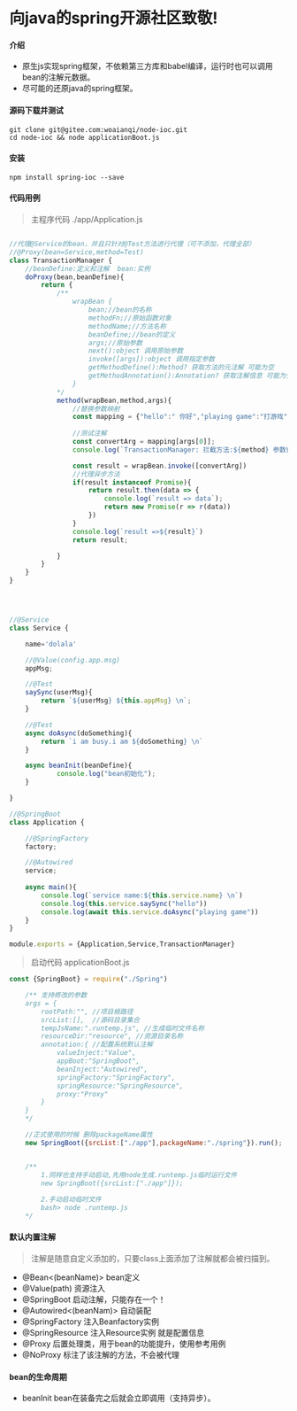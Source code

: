 # 向java的spring开源社区致敬!

#### 介绍
- 原生js实现spring框架，不依赖第三方库和babel编译，运行时也可以调用bean的注解元数据。
- 尽可能的还原java的spring框架。


#### 源码下载并测试
```shell
git clone git@gitee.com:woaianqi/node-ioc.git 
cd node-ioc && node applicationBoot.js
```

#### 安装
```shell
npm install spring-ioc --save
```

#### 代码用例
> 主程序代码 ./app/Application.js
```js

//代理@Service的bean，并且只针对@Test方法进行代理（可不添加，代理全部）
//@Proxy(bean=Service,method=Test)
class TransactionManager {
	//beanDefine:定义和注解  bean:实例
	doProxy(bean,beanDefine){
		return {
			/**
				wrapBean {
					bean;//bean的名称
					methodFn;//原始函数对象
					methodName;//方法名称
					beanDefine;//bean的定义
					args;//原始参数
					next():object 调用原始参数
					invoke([args]):object 调用指定参数
					getMethodDefine():Method? 获取方法的元注解 可能为空
					getMethodAnnotation():Annotation? 获取注解信息 可能为空
				}
			*/
			method(wrapBean,method,args){
				//替换参数映射
				const mapping = {"hello":" 你好","playing game":"打游戏"};
				
				//测试注解
				const convertArg = mapping[args[0]];
				console.log(`TransactionManager: 拦截方法:${method} 参数替换:[${args} => ${convertArg}]`);

				const result = wrapBean.invoke([convertArg])
				//代理异步方法
				if(result instanceof Promise){
					return result.then(data => {
						console.log(`result => data`);
						return new Promise(r => r(data))
					})
				}
				console.log(`result =>${result}`)
				return result;

			}
		}
	}
}




//@Service
class Service {

	name='dolala'

	//@Value(config.app.msg)
	appMsg;

	//@Test
	saySync(userMsg){
		return `${userMsg} ${this.appMsg} \n`;
	}

	//@Test
	async doAsync(doSomething){
		return `i am busy.i am ${doSomething} \n`
	}

	async beanInit(beanDefine){
			console.log("bean初始化");
	}

}

//@SpringBoot
class Application {

	//@SpringFactory
	factory;

	//@Autowired
	service;
	
	async main(){
		console.log(`service name:${this.service.name} \n`)
		console.log(this.service.saySync("hello"))
		console.log(await this.service.doAsync("playing game"))
	}
}

module.exports = {Application,Service,TransactionManager}

````

> 启动代码 applicationBoot.js
```js
const {SpringBoot} = require("./Spring")

	/** 支持修改的参数
	args = {
		rootPath:"", //项目根路径
		srcList:[],  //源码目录集合
		tempJsName:".runtemp.js", //生成临时文件名称
		resourceDir:"resource", //资源目录名称
		annotation:{ //配置系统默认注解
			valueInject:"Value",
			appBoot:"SpringBoot",
			beanInject:"Autowired",
			springFactory:"SpringFactory",
			springResource:"SpringResource",
			proxy:"Proxy"
		}
	}
	*/

	//正式使用的时候 删除packageName属性
	new SpringBoot({srcList:["./app"],packageName:"./spring"}).run();


	/**
		1.同样也支持手动启动,先用node生成.runtemp.js临时运行文件
		new SpringBoot({srcList:["./app"]});
		
		2.手动启动临时文件
		bash> node .runtemp.js
	*/

```



#### 默认内置注解
> 注解是随意自定义添加的，只要class上面添加了注解就都会被扫描到。
- @Bean<(beanName)> bean定义
- @Value(path) 资源注入
- @SpringBoot 启动注解，只能存在一个！
- @Autowired<(beanNam)> 自动装配
- @SpringFactory 注入Beanfactory实例
- @SpringResource 注入Resource实例 就是配置信息
- @Proxy 后置处理类，用于bean的功能提升，使用参考用例
- @NoProxy 标注了该注解的方法，不会被代理

#### bean的生命周期
- beanInit bean在装备完之后就会立即调用（支持异步）。